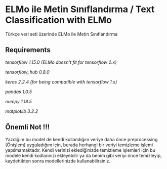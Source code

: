 # ELMo ile Metin Sınıflandırma / Text Classification with ELMo
 Türkçe veri seti üzerinde ELMo ile Metin Sınıflandırma
 

## Requirements
  _tensorflow 1.15.0 (ELMo doesn't fit for tensorflow 2.x)_
  
  _tensorflow_hub 0.8.0_
 
  _keras 2.2.4 (for being compatible with tensorflow 1.x)_
  
  _pandas 1.0.5_
  
  _numpy 1.18.5_

  _matplotlib 3.2.2_
  
  ## Önemli Not !!!
  Yazdığım bu model de kendi kullandığım veriye daha önce preprocessing (Önişlem) uyguladığım için, burada herhangi bir veriyi temizleme işlemi yapılmamaktadır. Kendi verinizi eklediğinizde temizleme işlemleri için bu modele kendi kodlarınızı ekleyebilir ya da benim gibi veriyi önce temizleyip, kaydettikten sonra modellerinizde kullanabilirsiniz.
